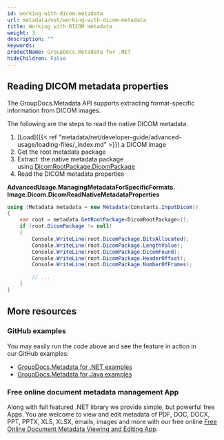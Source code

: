 ```yaml
---
id: working-with-dicom-metadata
url: metadata/net/working-with-dicom-metadata
title: Working with DICOM metadata
weight: 3
description: ""
keywords: 
productName: GroupDocs.Metadata for .NET
hideChildren: False
---
```

## Reading DICOM metadata properties

The GroupDocs.Metadata API supports extracting format-specific information from DICOM images.

The following are the steps to read the native DICOM metadata.

1.  [Load]({{< ref "metadata/net/developer-guide/advanced-usage/loading-files/_index.md" >}}) a DICOM image
2.  Get the root metadata package
3.  Extract  the native metadata package using [DicomRootPackage.DicomPackage](https://reference.groupdocs.com/net/metadata/groupdocs.metadata.formats.image/dicomrootpackage/properties/dicompackage)
4.  Read the DICOM metadata properties

**AdvancedUsage.ManagingMetadataForSpecificFormats.<WBR>Image.Dicom.DicomReadNativeMetadataProperties**

```csharp
using (Metadata metadata = new Metadata(Constants.InputDicom))
{
	var root = metadata.GetRootPackage<DicomRootPackage>();
	if (root.DicomPackage != null)
	{
		Console.WriteLine(root.DicomPackage.BitsAllocated);
		Console.WriteLine(root.DicomPackage.LengthValue);
		Console.WriteLine(root.DicomPackage.DicomFound);
		Console.WriteLine(root.DicomPackage.HeaderOffset);
		Console.WriteLine(root.DicomPackage.NumberOfFrames);

		// ...
	}
}
```

## More resources
### GitHub examples
You may easily run the code above and see the feature in action in our GitHub examples:
*   [GroupDocs.Metadata for .NET examples](https://github.com/groupdocs-metadata/GroupDocs.Metadata-for-.NET)    
*   [GroupDocs.Metadata for Java examples](https://github.com/groupdocs-metadata/GroupDocs.Metadata-for-Java)    

### Free online document metadata management App
Along with full featured .NET library we provide simple, but powerful free Apps.
You are welcome to view and edit metadata of PDF, DOC, DOCX, PPT, PPTX, XLS, XLSX, emails, images and more with our free online [Free Online Document Metadata Viewing and Editing App](https://products.groupdocs.app/metadata).